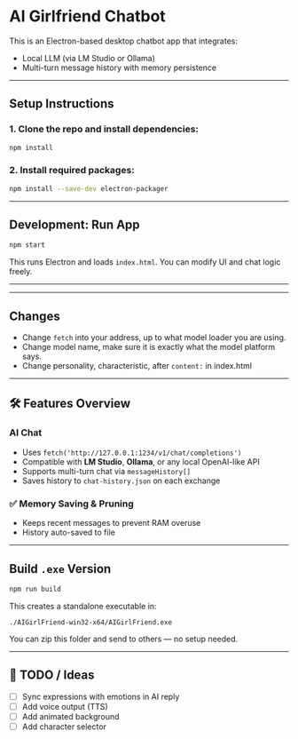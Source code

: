 # AI Girlfriend Chatbot

This is an Electron-based desktop chatbot app that integrates:
- Local LLM (via LM Studio or Ollama)
- Multi-turn message history with memory persistence

---

## Setup Instructions

### 1. Clone the repo and install dependencies:

```bash
npm install 
```

### 2. Install required packages:

```bash
npm install --save-dev electron-packager
```

---

## Development: Run App

```bash
npm start
```
This runs Electron and loads `index.html`. You can modify UI and chat logic freely.

---

---
## Changes
- Change `fetch` into your address, up to what model loader you are using.
- Change model name, make sure it is exactly what the model platform says.
- Change personality, characteristic, after `content:` in index.html
---

## 🛠 Features Overview

### AI Chat
- Uses `fetch('http://127.0.0.1:1234/v1/chat/completions')`
- Compatible with **LM Studio**, **Ollama**, or any local OpenAI-like API
- Supports multi-turn chat via `messageHistory[]`
- Saves history to `chat-history.json` on each exchange

### ✅ Memory Saving & Pruning
- Keeps recent messages to prevent RAM overuse
- History auto-saved to file

---

## Build `.exe` Version

```bash
npm run build
```
This creates a standalone executable in:
```
./AIGirlFriend-win32-x64/AIGirlFriend.exe
```
You can zip this folder and send to others — no setup needed.

---

## 📌 TODO / Ideas

- [ ] Sync expressions with emotions in AI reply
- [ ] Add voice output (TTS)
- [ ] Add animated background
- [ ] Add character selector
